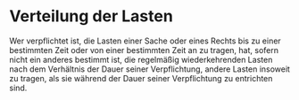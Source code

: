 # Verteilung der Lasten

Wer verpflichtet ist, die Lasten einer Sache oder eines Rechts bis zu einer bestimmten Zeit oder von einer bestimmten Zeit an zu tragen, hat, sofern nicht ein anderes bestimmt ist, die regelmäßig wiederkehrenden Lasten nach dem Verhältnis der Dauer seiner Verpflichtung, andere Lasten insoweit zu tragen, als sie während der Dauer seiner Verpflichtung zu entrichten sind.